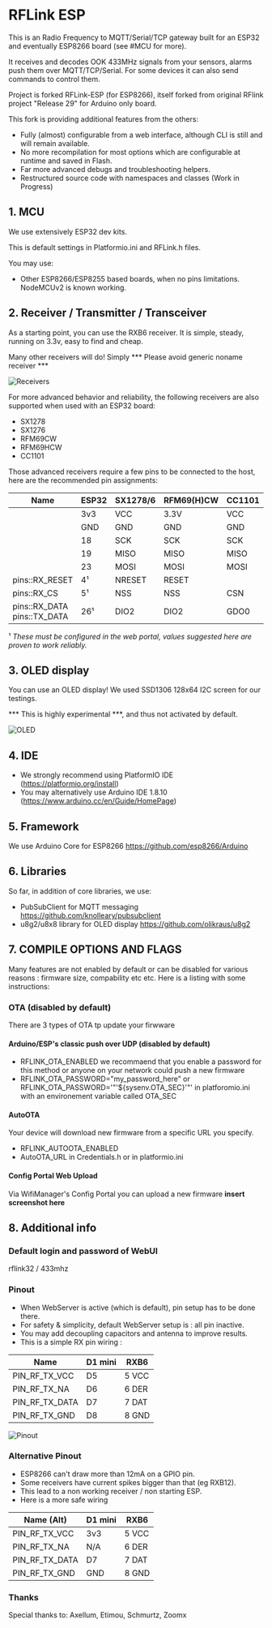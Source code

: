 # RFLink ESP

This is an Radio Frequency to MQTT/Serial/TCP gateway built for an ESP32 and eventually ESP8266 board (see #MCU for more). 

It receives and decodes OOK 433MHz signals from your sensors, alarms push them over MQTT/TCP/Serial.
For some devices it can also send commands to control them.

Project is forked RFLink-ESP (for ESP8266), itself forked from original RFlink project "Release 29" for Arduino only board.

This fork is providing additional features from the others:
- Fully (almost) configurable from a web interface, although CLI is still and will remain available.
- No more recompilation for most options which are configurable at runtime and saved in Flash.
- Far more advanced debugs and troubleshooting helpers.
- Restructured source code with namespaces and classes (Work in Progress)

## 1. MCU
We use extensively ESP32 dev kits.

This is default settings in Platformio.ini and RFLink.h files.

You may use:
- Other ESP8266/ESP8255 based boards, when no pins limitations. NodeMCUv2 is known working.


## 2. Receiver / Transmitter / Transceiver
As a starting point, you can use the RXB6 receiver.
It is simple, steady, running on 3.3v, easy to find and cheap.

Many other receivers will do!
Simply *** Please avoid generic noname receiver ***

![Receivers](https://github.com/cpainchaud/RFLink32/blob/master/pictures/RFLink-ESP_Receivers.jpg "Receivers")

For more advanced behavior and reliability, the following receivers are also supported when used with an ESP32 board:

* SX1278
* SX1276
* RFM69CW
* RFM69HCW
* CC1101

Those advanced receivers require a few pins to be connected to the host, here are the recommended pin assignments:

|  Name         | ESP32 | SX1278/6 | RFM69(H)CW | CC1101 |
|---------------|-------|----------|------------|--------|
|               |  3v3  |   VCC    |  3.3V      | VCC    |
|               |  GND  |   GND    |  GND       | GND    |
|               |  18   |   SCK    |  SCK       | SCK    |
|               |  19   |   MISO   |  MISO      | MISO   |
|               |  23   |   MOSI   |  MOSI      | MOSI   |
| pins::RX_RESET|  4¹   |  NRESET  |  RESET     |        |
| pins::RX_CS   |  5¹   |   NSS    |  NSS       | CSN    |
| pins::RX_DATA<br/>pins::TX_DATA |  26¹  |   DIO2   |  DIO2      | GDO0   |

¹ *These must be configured in the web portal, values suggested here are proven to work reliably.*

## 3. OLED display
You can use an OLED display! We used SSD1306 128x64 I2C screen for our testings.

*** This is highly experimental ***, and thus not activated by default.

![OLED](https://github.com/cpainchaud/RFLink32/blob/master/pictures/RFLink-ESP_OLED_2.jpg "OLED") 

## 4. IDE
- We strongly recommend using PlatformIO IDE (https://platformio.org/install)
- You may alternatively use Arduino IDE 1.8.10 (https://www.arduino.cc/en/Guide/HomePage)

## 5. Framework
We use Arduino Core for ESP8266 https://github.com/esp8266/Arduino

## 6. Libraries
So far, in addition of core libraries, we use:
- PubSubClient for MQTT messaging https://github.com/knolleary/pubsubclient
- u8g2/u8x8 library for OLED display https://github.com/olikraus/u8g2

## 7. COMPILE OPTIONS AND FLAGS
Many features are not enabled by default or can be disabled for various reasons : firmware size, compability etc etc. Here is a listing with some instructions:
### OTA (disabled by default)
There are 3 types of OTA tp update your firwware
#### Arduino/ESP's classic push over UDP (disabled by default)
- RFLINK_OTA_ENABLED we recommaend that you enable a password for this method or anyone on your network could push a new firmware
- RFLINK_OTA_PASSWORD="my_password_here" or RFLINK_OTA_PASSWORD='"'${sysenv.OTA_SEC}'"' in platforomio.ini with an environement variable called OTA_SEC
#### AutoOTA
Your device will download new firmware from a specific URL you specify.
- RFLINK_AUTOOTA_ENABLED
- AutoOTA_URL in Credentials.h or in platformio.ini
#### Config Portal Web Upload
Via WifiManager's Config Portal you can upload a new firmware
**insert screenshot here**

## 8. Additional info
### Default login and password of WebUI
rflink32 / 433mhz

### Pinout
- When WebServer is active (which is default), pin setup has to be done there.
- For safety & simplicity, default WebServer setup is : all pin inactive.
- You may add decoupling capacitors and antenna to improve results.
- This is a simple RX pin wiring :

|  Name         | D1 mini | RXB6  |
|---------------|---------|-------|
| PIN_RF_TX_VCC |   D5    | 5 VCC |
| PIN_RF_TX_NA  |   D6    | 6 DER |
| PIN_RF_TX_DATA|   D7    | 7 DAT |
| PIN_RF_TX_GND |   D8    | 8 GND |

![Pinout](https://github.com/cpainchaud/RFLink32/blob/master/pictures/RFLink-ESP_Pinout.jpg "Pinout") 

### Alternative Pinout
- ESP8266 can't draw more than 12mA on a GPIO pin.
- Some receivers have current spikes bigger than that (eg RXB12).
- This lead to a non working receiver / non starting ESP.
- Here is a more safe wiring

|  Name (Alt)   | D1 mini | RXB6  |
|---------------|---------|-------|
| PIN_RF_TX_VCC |   3v3   | 5 VCC |
| PIN_RF_TX_NA  |   N/A   | 6 DER |
| PIN_RF_TX_DATA|   D7    | 7 DAT |
| PIN_RF_TX_GND |   GND   | 8 GND |

### Thanks
Special thanks to: Axellum, Etimou, Schmurtz, Zoomx 
